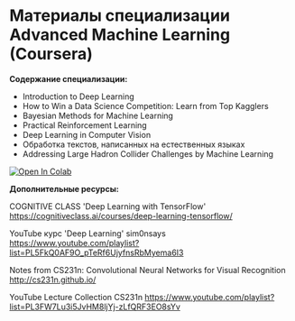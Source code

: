 #  Материалы специализации Advanced Machine Learning (Coursera)
**Содержание специализации:**
* Introduction to Deep Learning
* How to Win a Data Science Competition: Learn from Top Kagglers 
* Bayesian Methods for Machine Learning
* Practical Reinforcement Learning
* Deep Learning in Computer Vision
* Обработка текстов, написанных на естественных языках
* Addressing Large Hadron Collider Challenges by Machine Learning

[![Open In Colab](https://colab.research.google.com/assets/colab-badge.svg)](https://drive.google.com/drive/folders/1IAlYDIMAYd6J797MZmNFJ_uEst079bSl)


**Дополнительные ресурсы:**

COGNITIVE CLASS 'Deep Learning with TensorFlow'
https://cognitiveclass.ai/courses/deep-learning-tensorflow/

YouTube курс 'Deep Learning' sim0nsays
https://www.youtube.com/playlist?list=PL5FkQ0AF9O_pTeRf6UjyfnsRbMyema6I3

Notes from  CS231n: Convolutional Neural Networks for Visual Recognition
http://cs231n.github.io/

YouTube Lecture Collection CS231n
https://www.youtube.com/playlist?list=PL3FW7Lu3i5JvHM8ljYj-zLfQRF3EO8sYv

